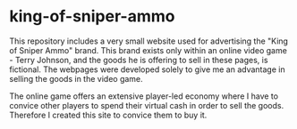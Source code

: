 # king-of-sniper-ammo

This repository includes a very small website used for advertising the 
"King of Sniper Ammo" brand. This brand exists only within an online video game - 
Terry Johnson, and the goods he is offering to sell in these pages, is fictional.
The webpages were developed solely to give me an advantage in selling the goods 
in the video game.

The online game offers an extensive player-led economy where I have to convice 
other players to spend their virtual cash in order to sell the goods. Therefore 
I created this site to convice them to buy it.